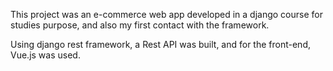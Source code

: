 This project was an e-commerce web app developed in a django course for studies purpose, and also my first contact with the framework.

Using django rest framework, a Rest API was built, and for the front-end, Vue.js was used.
